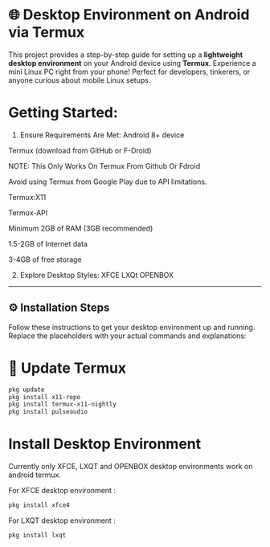 # 🌐 Desktop Environment on Android via Termux

This project provides a step-by-step guide for setting up a **lightweight desktop environment** on your Android device using **Termux**. Experience a mini Linux PC right from your phone! Perfect for developers, tinkerers, or anyone curious about mobile Linux setups.

# Getting Started:

1. Ensure Requirements Are Met:
Android 8+ device

Termux (download from GitHub or F-Droid)

NOTE: This Only Works On Termux From Github Or Fdroid

Avoid using Termux from Google Play due to API limitations.

Termux:X11

Termux-API

Minimum 2GB of RAM (3GB recommended)

1.5-2GB of Internet data

3-4GB of free storage

2. Explore Desktop Styles:
XFCE
LXQt
OPENBOX

---

## ⚙️ Installation Steps

Follow these instructions to get your desktop environment up and running. Replace the placeholders with your actual commands and explanations:

# 🔄 Update Termux

```bash
pkg update
pkg install x11-repo
pkg install termux-x11-nightly
pkg install pulseaudio
```

# Install Desktop Environment
Currently only XFCE, LXQT and OPENBOX desktop environments work on android termux.

For XFCE desktop environment :
```bash
pkg install xfce4
```
For LXQT desktop environment :
```bash
pkg install lxqt
```

